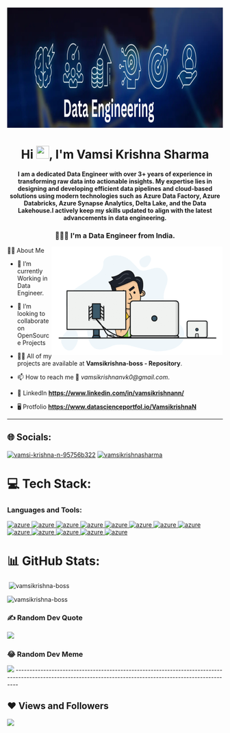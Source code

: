 
<a href="#"><img width="100%" height="280" src="https://github.com/vamsikrishna-boss/vamsikrishna-boss/blob/main/Data%20Engineering.png" height="175px"/></a>


<h1 align="center">Hi <img src="https://raw.githubusercontent.com/MartinHeinz/MartinHeinz/master/wave.gif" width="30px" height="30px">, I'm Vamsi Krishna Sharma </h1>
<h4 align="center">I am a dedicated Data Engineer with over 3+ years of experience in transforming raw data into actionable insights. My expertise lies in designing and developing efficient data pipelines and cloud-based solutions using modern technologies such as Azure Data Factory, Azure Databricks, Azure Synapse Analytics, Delta Lake, and the Data Lakehouse.I actively keep my skills updated to align with the latest advancements in data engineering.</h4>

<h3 align="center">👨🏻‍💻 I'm a Data Engineer from India.</h3>
<img align="right" alt="Coading" width="400" src="https://github.com/vamsikrishna-boss/vamsikrishna-boss/blob/main/68747470733a2f2f6d69726f2e6d656469756d2e636f6d2f76322f726573697a653a6669743a3637392f312a7a566e574a7479474f585f6b5549446d3663634366512e676966.gif"


# 🙋‍♂️ About Me

- 🌱 I’m currently Working in Data Engineer.

- 👯 I’m looking to collaborate on OpenSource Projects

- 👨‍💻 All of my projects are available at **Vamsikrishna-boss - Repository**.
 
- 📫 How to reach me 📧 _vamsikrishnanvk0@gmail.com_.

- 💬 LinkedIn **https://www.linkedin.com/in/vamsikrishnann/**

- 🖥️ Protfolio **https://www.datascienceportfol.io/VamsikrishnaN**

---------------------------------------------------------------------------------------------------------------------------------------------------

## 🌐 Socials:
<a href="https://www.linkedin.com/in/vamsi-krishna-n-95756b322" target="blank"><img align="center" src="https://raw.githubusercontent.com/rahuldkjain/github-profile-readme-generator/master/src/images/icons/Social/linked-in-alt.svg" alt="vamsi-krishna-n-95756b322" height="30" width="40" /></a>
<a href="https://www.instagram.com/vamsikrishnasharma" target="blank"><img align="center" src="https://raw.githubusercontent.com/rahuldkjain/github-profile-readme-generator/master/src/images/icons/Social/instagram.svg" alt="vamsikrishnasharma" height="30" width="40" /></a>

# 💻 Tech Stack:
<h3 align="left">Languages and Tools:</h3>

</a>  <a href="https://azure.microsoft.com/en-in/" target="_blank" rel="noreferrer"> <img src="https://img.icons8.com/?size=100&id=81727&format=png&color=000000" alt="azure" width="40" height="40"/> </a> <a href="https://app.powerbi.com/en-in/" target="_blank" rel="noreferrer"> <img src="https://img.icons8.com/?size=100&id=52051&format=png&color=000000" alt="azure" width="40" height="40"/> </a>  <a href="https://SQL.com/en-in/" target="_blank" rel="noreferrer"> <img src="https://img.icons8.com/?size=100&id=J6KcaRLsTgpZ&format=png&color=000000" alt="azure" width="40" height="40"/> </a> 
<a href="https://azureDevOps.com/en-in/" target="_blank" rel="noreferrer"> <img src="https://img.icons8.com/?size=100&id=lWL5zqQfa1pO&format=png&color=000000" alt="azure" width="40" height="40"/> </a> </a> <a href="https://Github.com/en-in/" target="_blank" rel="noreferrer"> <img src="https://img.icons8.com/?size=100&id=20906&format=png&color=000000" alt="azure" width="40" height="40"/> </a> <a href="https://visualstudiocode.com/en-in/" target="_blank" rel="noreferrer"> <img src="https://img.icons8.com/?size=100&id=ezj3zaVtImPg&format=png&color=000000" alt="azure" width="40" height="40"/> </a> 
<a href="https://Python.com/en-in/" target="_blank" rel="noreferrer"> <img src="https://img.icons8.com/?size=100&id=l75OEUJkPAk4&format=png&color=000000" alt="azure" width="40" height="40"/> </a> <a href="https://Pandas.com/en-in/" target="_blank" rel="noreferrer"> <img src="https://img.icons8.com/?size=100&id=xSkewUSqtErH&format=png&color=000000" alt="azure" width="40" height="40"/> </a> <a href="https://Numpay.com/en-in/" target="_blank" rel="noreferrer"> <img src="https://img.icons8.com/?size=100&id=60306&format=png&color=000000" alt="azure" width="40" height="40"/> </a>  <a href="https://app.powerbi.com/en-in/" target="_blank" rel="noreferrer"> <img src="https://img.icons8.com/?size=100&id=Ny0t2MYrJ70p&format=png&color=000000" alt="azure" width="40" height="40"/> </a>        <a href="https://Tableau.com/en-in/" target="_blank" rel="noreferrer"> <img src="https://img.icons8.com/?size=100&id=9Kvi1p1F0tUo&format=png&color=000000" alt="azure" width="40" height="40"/> </a> <a href="https://excel.com/en-in/" target="_blank" rel="noreferrer"> <img src="https://img.icons8.com/?size=100&id=117561&format=png&color=000000" alt="azure" width="40" height="40"/> </a>  <a href="https://excel.com/en-in/" target="_blank" rel="noreferrer"> <img src="https://img.icons8.com/?size=100&id=GlN24LRjUhww&format=png&color=000000" alt="azure" width="40" height="40"/> </a> 



# 📊 GitHub Stats:
<p>&nbsp;<img align="center" src="https://github-readme-stats.vercel.app/api?username=vamsikrishna-boss&show_icons=true&locale=en" alt="vamsikrishna-boss" /></p>


<p><img align="center" src="https://github-readme-streak-stats.herokuapp.com/?user=vamsikrishna-boss&" alt="vamsikrishna-boss" /></p>

### ✍️ Random Dev Quote
![](https://quotes-github-readme.vercel.app/api?type=horizontal&theme=radical)

### 😂 Random Dev Meme
<img src='https://randommeme-five.vercel.app/' style="height: 400px;"/>
-------------------------------------------------------------------------------------------------------------------------------------------------------------

## ❤ Views and Followers

[![](https://visitcount.itsvg.in/api?id=VamsiKrishnaNandigam&label=Profile%20Views&pretty=false)](https://visitcount.itsvg.in)
